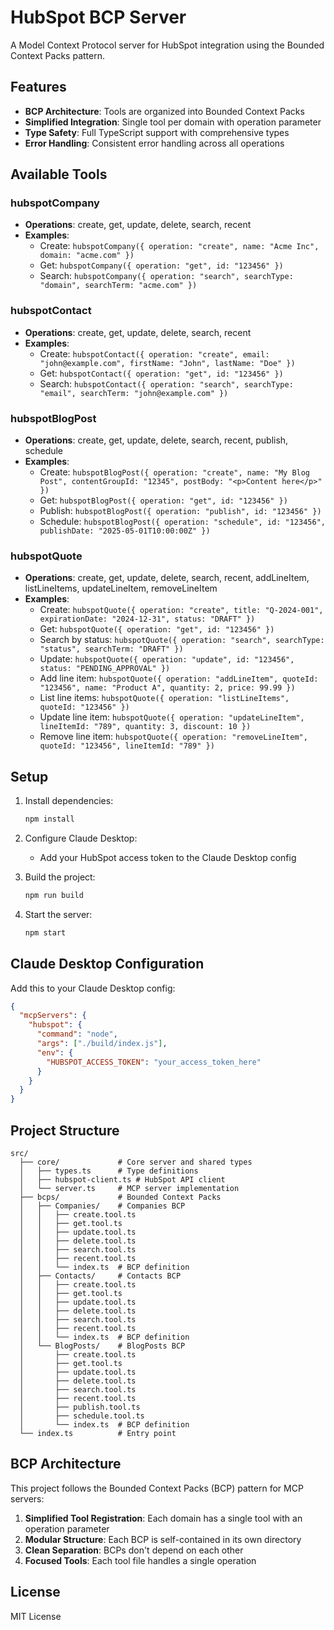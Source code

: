 # HubSpot BCP Server

A Model Context Protocol server for HubSpot integration using the Bounded Context Packs pattern.

## Features

- **BCP Architecture**: Tools are organized into Bounded Context Packs
- **Simplified Integration**: Single tool per domain with operation parameter
- **Type Safety**: Full TypeScript support with comprehensive types
- **Error Handling**: Consistent error handling across all operations

## Available Tools

### hubspotCompany
- **Operations**: create, get, update, delete, search, recent
- **Examples**:
  - Create: `hubspotCompany({ operation: "create", name: "Acme Inc", domain: "acme.com" })`
  - Get: `hubspotCompany({ operation: "get", id: "123456" })`
  - Search: `hubspotCompany({ operation: "search", searchType: "domain", searchTerm: "acme.com" })`

### hubspotContact
- **Operations**: create, get, update, delete, search, recent
- **Examples**:
  - Create: `hubspotContact({ operation: "create", email: "john@example.com", firstName: "John", lastName: "Doe" })`
  - Get: `hubspotContact({ operation: "get", id: "123456" })`
  - Search: `hubspotContact({ operation: "search", searchType: "email", searchTerm: "john@example.com" })`

### hubspotBlogPost
- **Operations**: create, get, update, delete, search, recent, publish, schedule
- **Examples**:
  - Create: `hubspotBlogPost({ operation: "create", name: "My Blog Post", contentGroupId: "12345", postBody: "<p>Content here</p>" })`
  - Get: `hubspotBlogPost({ operation: "get", id: "123456" })`
  - Publish: `hubspotBlogPost({ operation: "publish", id: "123456" })`
  - Schedule: `hubspotBlogPost({ operation: "schedule", id: "123456", publishDate: "2025-05-01T10:00:00Z" })`

### hubspotQuote
- **Operations**: create, get, update, delete, search, recent, addLineItem, listLineItems, updateLineItem, removeLineItem
- **Examples**:
  - Create: `hubspotQuote({ operation: "create", title: "Q-2024-001", expirationDate: "2024-12-31", status: "DRAFT" })`
  - Get: `hubspotQuote({ operation: "get", id: "123456" })`
  - Search by status: `hubspotQuote({ operation: "search", searchType: "status", searchTerm: "DRAFT" })`
  - Update: `hubspotQuote({ operation: "update", id: "123456", status: "PENDING_APPROVAL" })`
  - Add line item: `hubspotQuote({ operation: "addLineItem", quoteId: "123456", name: "Product A", quantity: 2, price: 99.99 })`
  - List line items: `hubspotQuote({ operation: "listLineItems", quoteId: "123456" })`
  - Update line item: `hubspotQuote({ operation: "updateLineItem", lineItemId: "789", quantity: 3, discount: 10 })`
  - Remove line item: `hubspotQuote({ operation: "removeLineItem", quoteId: "123456", lineItemId: "789" })`

## Setup

1. Install dependencies:
   ```bash
   npm install
   ```

2. Configure Claude Desktop:
   - Add your HubSpot access token to the Claude Desktop config

3. Build the project:
   ```bash
   npm run build
   ```

4. Start the server:
   ```bash
   npm start
   ```

## Claude Desktop Configuration

Add this to your Claude Desktop config:

```json
{
  "mcpServers": {
    "hubspot": {
      "command": "node",
      "args": ["./build/index.js"],
      "env": {
        "HUBSPOT_ACCESS_TOKEN": "your_access_token_here"
      }
    }
  }
}
```

## Project Structure

```
src/
  ├── core/             # Core server and shared types
  │   ├── types.ts      # Type definitions
  │   ├── hubspot-client.ts # HubSpot API client
  │   └── server.ts     # MCP server implementation
  ├── bcps/             # Bounded Context Packs
  │   ├── Companies/    # Companies BCP
  │   │   ├── create.tool.ts
  │   │   ├── get.tool.ts
  │   │   ├── update.tool.ts
  │   │   ├── delete.tool.ts
  │   │   ├── search.tool.ts
  │   │   ├── recent.tool.ts
  │   │   └── index.ts  # BCP definition
  │   ├── Contacts/     # Contacts BCP
  │   │   ├── create.tool.ts
  │   │   ├── get.tool.ts
  │   │   ├── update.tool.ts
  │   │   ├── delete.tool.ts
  │   │   ├── search.tool.ts
  │   │   ├── recent.tool.ts
  │   │   └── index.ts  # BCP definition
  │   └── BlogPosts/    # BlogPosts BCP
  │       ├── create.tool.ts
  │       ├── get.tool.ts
  │       ├── update.tool.ts
  │       ├── delete.tool.ts
  │       ├── search.tool.ts
  │       ├── recent.tool.ts
  │       ├── publish.tool.ts
  │       ├── schedule.tool.ts
  │       └── index.ts  # BCP definition
  └── index.ts          # Entry point
```

## BCP Architecture

This project follows the Bounded Context Packs (BCP) pattern for MCP servers:

1. **Simplified Tool Registration**: Each domain has a single tool with an operation parameter
2. **Modular Structure**: Each BCP is self-contained in its own directory
3. **Clean Separation**: BCPs don't depend on each other
4. **Focused Tools**: Each tool file handles a single operation

## License

MIT License
